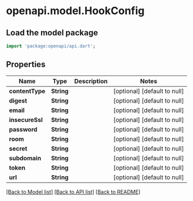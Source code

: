 # openapi.model.HookConfig

## Load the model package
```dart
import 'package:openapi/api.dart';
```

## Properties
Name | Type | Description | Notes
------------ | ------------- | ------------- | -------------
**contentType** | **String** |  | [optional] [default to null]
**digest** | **String** |  | [optional] [default to null]
**email** | **String** |  | [optional] [default to null]
**insecureSsl** | **String** |  | [optional] [default to null]
**password** | **String** |  | [optional] [default to null]
**room** | **String** |  | [optional] [default to null]
**secret** | **String** |  | [optional] [default to null]
**subdomain** | **String** |  | [optional] [default to null]
**token** | **String** |  | [optional] [default to null]
**url** | **String** |  | [optional] [default to null]

[[Back to Model list]](../README.md#documentation-for-models) [[Back to API list]](../README.md#documentation-for-api-endpoints) [[Back to README]](../README.md)


